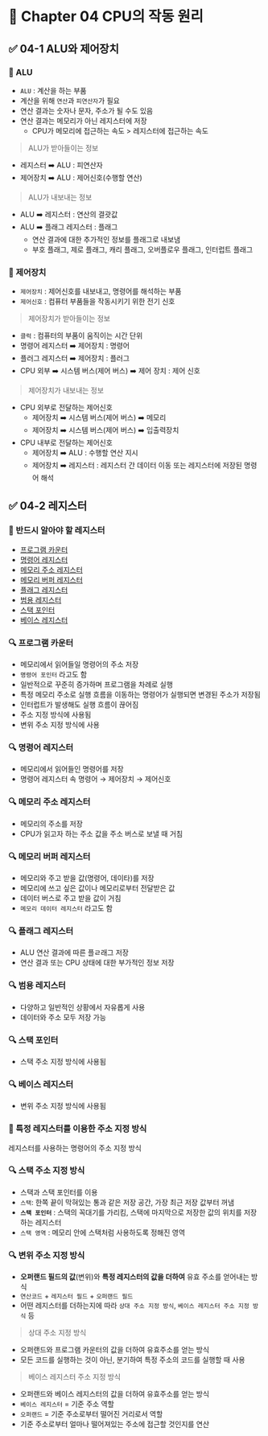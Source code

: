 # 📕 Chapter 04 CPU의 작동 원리

## ✅ 04-1 ALU와 제어장치

### 📌 ALU

- `ALU` : 계산을 하는 부품
- 계산을 위해 `연산`과 `피연산자`가 필요
- 연산 결과는 숫자나 문자, 주소가 될 수도 있음
- 연산 결과는 메모리가 아닌 레지스터에 저장
  - CPU가 메모리에 접근하는 속도 > 레지스터에 접근하는 속도

<blockQuote>ALU가 받아들이는 정보</blockQuote>

- 레지스터 ➡️ ALU : 피연산자
- 제어장치 ➡️ ALU : 제어신호(수행할 연산)

<blockQuote>ALU가 내보내는 정보</blockQuote>

- ALU ➡️ 레지스터 : 연산의 결괏값
- ALU ➡️ 플래그 레지스터 : 플래그
  - 연산 결과에 대한 추가적인 정보를 플래그로 내보냄
  - 부호 플래그, 제로 플래그, 캐리 플래그, 오버플로우 플래그, 인터럽트 플래그

### 📌 제어장치

- `제어장치` : 제어신호를 내보내고, 명령어를 해석하는 부품
- `제어신호` : 컴퓨터 부품들을 작동시키기 위한 전기 신호

<blockQuote>제어장치가 받아들이는 정보</blockQuote>

- `클럭` : 컴퓨터의 부품이 움직이는 시간 단위
- 명령어 레지스터 ➡️ 제어장치 : 명령어
- 플러그 레지스터 ➡️ 제어장치 : 플러그
- CPU 외부 ➡️ 시스템 버스(제어 버스) ➡️ 제어 장치 : 제어 신호

<blockQuote>제어장치가 내보내는 정보</blockQuote>

- CPU 외부로 전달하는 제어신호
  - 제어장치 ➡️ 시스템 버스(제어 버스) ➡️ 메모리
  - 제어장치 ➡️ 시스템 버스(제어 버스) ➡️ 입출력장치
- CPU 내부로 전달하는 제어신호
  - 제어장치 ➡️ ALU : 수행할 연산 지시
  - 제어장치 ➡️ 레지스터 : 레지스터 간 데이터 이동 또는 레지스터에 저장된 명령어 해석

## ✅ 04-2 레지스터

### 📌 반드시 알아야 할 레지스터

- [프로그램 카운터](#-프로그램-카운터)
- [명령어 레지스터](#-명령어-레지스터)
- [메모리 주소 레지스터](#-메모리-주소-레지스터)
- [메모리 버퍼 레지스터](#-메모리-버퍼-레지스터)
- [플래그 레지스터](#-플래그-레지스터)
- [범용 레지스터](#-범용-레지스터)
- [스택 포인터](#-스택-포인터)
- [베이스 레지스터](#-베이스-레지스터)

### 🔍 프로그램 카운터

- 메모리에서 읽어들일 명령어의 주소 저장
- `명령어 포인터` 라고도 함
- 일반적으로 꾸준히 증가하며 프로그램을 차례로 실행
- 특정 메모리 주소로 실행 흐름을 이동하는 명령어가 실행되면 변경된 주소가 저장됨
- 인터럽트가 발생해도 실행 흐름이 끊어짐
- 주소 지정 방식에 사용됨
- 변위 주소 지정 방식에 사용

### 🔍 명령어 레지스터

- 메모리에서 읽어들인 명령어를 저장
- 명령어 레지스터 속 명령어 → 제어장치 → 제어신호

### 🔍 메모리 주소 레지스터

- 메모리의 주소를 저장
- CPU가 읽고자 하는 주소 값을 주소 버스로 보낼 때 거침

### 🔍 메모리 버퍼 레지스터

- 메모리와 주고 받을 값(명령어, 데이타)를 저장
- 메모리에 쓰고 싶은 값이나 메모리로부터 전달받은 값
- 데이터 버스로 주고 받을 값이 거침
- `메모리 데이터 레지스터` 라고도 함

### 🔍 플래그 레지스터

- ALU 연산 결과에 따른 플ㄹ래그 저장
- 연산 결과 또는 CPU 상태에 대한 부가적인 정보 저장

### 🔍 범용 레지스터

- 다양하고 일반적인 상황에서 자유롭게 사용
- 데이터와 주소 모두 저장 가능

### 🔍 스택 포인터

- 스택 주소 지정 방식에 사용됨

### 🔍 베이스 레지스터

- 변위 주소 지정 방식에 사용됨

### 📌 특정 레지스터를 이용한 주소 지정 방식

레지스터를 사용하는 명령어의 주소 지정 방식

### 🔍 스택 주소 지정 방식

- 스택과 스택 포인터를 이용
- `스택`: 한쪽 끝이 막혀있는 통과 같은 저장 공간, 가장 최근 저장 값부터 꺼냄
- **`스택 포인터`** : 스택의 꼭대기를 가리킴, 스택에 마지막으로 저장한 값의 위치를 저장하는 레지스터
- `스택 영역` : 메모리 안에 스택처럼 사용하도록 정해진 영역

### 🔍 변위 주소 지정 방식

- **오퍼랜드 필드의 값**(변위)와 **특정 레지스터의 값을 더하여** 유효 주소를 얻어내는 방식
- `연산코드` + `레지스터 필드` + `오퍼랜드 필드`
- 어떤 레지스터를 더하는지에 따라 `상대 주소 지정 방식`, `베이스 레지스터 주소 지정 방식` 등

<blockQuote>상대 주소 지정 방식</blockQuote>

- 오퍼랜드와 프로그램 카운터의 값을 더하여 유효주소를 얻는 방식
- 모든 코드를 실행하는 것이 아닌, 분기하여 특정 주소의 코드를 실행할 때 사용

<blockQuote>베이스 레지스터 주소 지정 방식</blockQuote>

- 오퍼랜드와 베이스 레지스터의 값을 더하여 유효주소를 얻는 방식
- `베이스 레지스터` = 기준 주소 역할
- `오퍼랜드` = 기준 주소로부터 떨어진 거리로서 역할
- 기준 주소로부터 얼마나 떨어져있는 주소에 접근할 것인지를 연산
